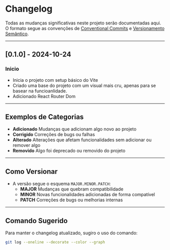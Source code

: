 # Changelog

Todas as mudanças significativas neste projeto serão documentadas aqui.  
O formato segue as convenções de [Conventional Commits](https://www.conventionalcommits.org/) e [Versionamento Semântico](https://semver.org/).

---

## [0.1.0] - 2024-10-24
### Inicio

- Inicia o projeto com setup básico do Vite
- Criado uma base do projeto com um visual mais cru, apenas para se basear na funcioanlidade.
- Adicionado React Router Dom

---

## Exemplos de Categorias

- **Adicionado** Mudanças que adicionam algo novo ao projeto
- **Corrigido** Correções de bugs ou falhas
- **Alterado** Alterações que afetam funcionalidades sem adicionar ou remover algo
- **Removido** Algo foi deprecado ou removido do projeto

---

## Como Versionar

- A versão segue o esquema `MAJOR.MINOR.PATCH`:
  - **MAJOR** Mudanças que quebram compatibilidade
  - **MINOR** Novas funcionalidades adicionadas de forma compatível
  - **PATCH** Correções de bugs ou melhorias internas

---

## Comando Sugerido
Para manter o changelog atualizado, sugiro o uso do comando:

```bash
git log --oneline --decorate --color --graph
